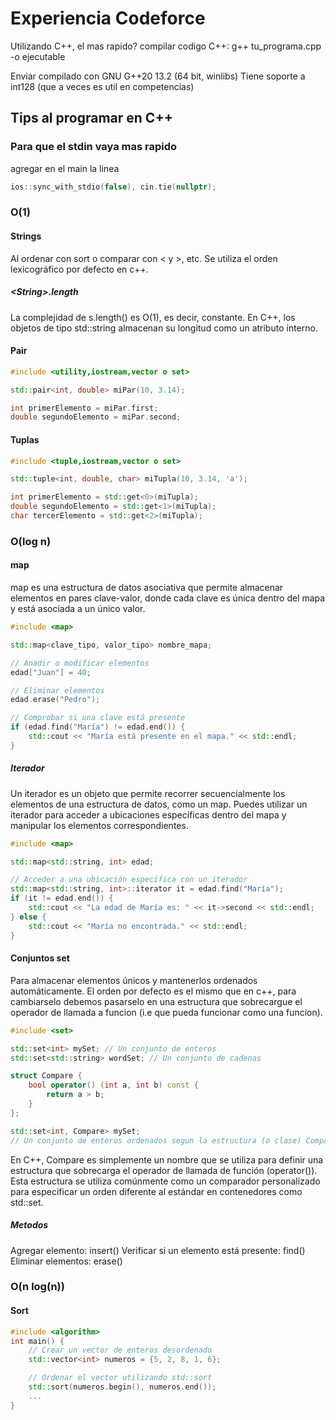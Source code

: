 # Experiencia Codeforce

Utilizando C++, el mas rapido?
compilar codigo C++: g++ tu_programa.cpp -o ejecutable

Enviar compilado con GNU G++20 13.2 (64 bit, winlibs)
Tiene soporte a int128 (que a veces es util en competencias)

## Tips al programar en C++

### Para que el stdin vaya mas rapido

agregar en el main la linea

```cpp
ios::sync_with_stdio(false), cin.tie(nullptr);
```

### O(1)

#### Strings

Al ordenar con sort o comparar con < y >, etc. Se utiliza el orden lexicográfico por defecto en c++.

##### \<String>.length

La complejidad de s.length() es O(1), es decir, constante.
En C++, los objetos de tipo std::string almacenan su longitud como un atributo interno.

#### Pair

```cpp
#include <utility,iostream,vector o set>

std::pair<int, double> miPar(10, 3.14);

int primerElemento = miPar.first;
double segundoElemento = miPar.second;


```

#### Tuplas

```cpp
#include <tuple,iostream,vector o set>

std::tuple<int, double, char> miTupla(10, 3.14, 'a');

int primerElemento = std::get<0>(miTupla);
double segundoElemento = std::get<1>(miTupla);
char tercerElemento = std::get<2>(miTupla);
```

### O(log n)

#### map

map es una estructura de datos asociativa que permite almacenar elementos en pares clave-valor, donde cada clave es única dentro del mapa y está asociada a un único valor.

```cpp
#include <map>

std::map<clave_tipo, valor_tipo> nombre_mapa;

// Anadir o modificar elementos
edad["Juan"] = 40;

// Eliminar elementos
edad.erase("Pedro");

// Comprobar si una clave está presente
if (edad.find("María") != edad.end()) {
    std::cout << "María está presente en el mapa." << std::endl;
}
```

##### Iterador

Un iterador es un objeto que permite recorrer secuencialmente los elementos de una estructura de datos, como un map. Puedes utilizar un iterador para acceder a ubicaciones específicas dentro del mapa y manipular los elementos correspondientes.

```cpp
#include <map>

std::map<std::string, int> edad;

// Acceder a una ubicación específica con un iterador
std::map<std::string, int>::iterator it = edad.find("María");
if (it != edad.end()) {
    std::cout << "La edad de María es: " << it->second << std::endl;
} else {
    std::cout << "María no encontrada." << std::endl;
}


```

#### Conjuntos set

Para almacenar elementos únicos y mantenerlos ordenados automáticamente.
El orden por defecto es el mismo que en c++, para cambiarselo debemos pasarselo en una estructura que sobrecargue el operador de llamada a funcion (i.e que pueda funcionar como una funcion).

```cpp
#include <set>

std::set<int> mySet; // Un conjunto de enteros
std::set<std::string> wordSet; // Un conjunto de cadenas

struct Compare {
    bool operator() (int a, int b) const {
        return a > b;
    }
};

std::set<int, Compare> mySet;
// Un conjunto de enteros ordenados segun la estructura (o clase) Compare
```

En C++, Compare es simplemente un nombre que se utiliza para definir una estructura que sobrecarga el operador de llamada de función (operator()). Esta estructura se utiliza comúnmente como un comparador personalizado para especificar un orden diferente al estándar en contenedores como std::set.

##### Metodos

Agregar elemento: insert()
Verificar si un elemento está presente: find()
Eliminar elementos: erase()

### O(n log(n))

#### Sort

```cpp
#include <algorithm>
int main() {
    // Crear un vector de enteros desordenado
    std::vector<int> numeros = {5, 2, 8, 1, 6};

    // Ordenar el vector utilizando std::sort
    std::sort(numeros.begin(), numeros.end());
    ...
}
```
